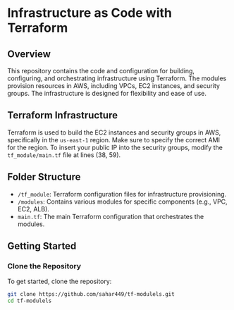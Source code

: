 # Infrastructure as Code with Terraform

## Overview

This repository contains the code and configuration for building, configuring, and orchestrating infrastructure using Terraform. The modules provision resources in AWS, including VPCs, EC2 instances, and security groups. The infrastructure is designed for flexibility and ease of use.

## Terraform Infrastructure

Terraform is used to build the EC2 instances and security groups in AWS, specifically in the `us-east-1` region. Make sure to specify the correct AMI for the region. To insert your public IP into the security groups, modify the `tf_module/main.tf` file at lines (38, 59).

## Folder Structure

- `/tf_module`: Terraform configuration files for infrastructure provisioning.
- `/modules`: Contains various modules for specific components (e.g., VPC, EC2, ALB).
- `main.tf`: The main Terraform configuration that orchestrates the modules.

## Getting Started

### Clone the Repository

To get started, clone the repository:

```bash
git clone https://github.com/sahar449/tf-modulels.git
cd tf-modulels

